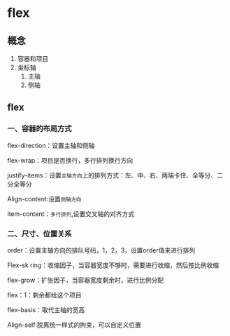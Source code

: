 # flex

## 概念

1. 容器和项目
2. 坐标轴
   1. 主轴
   2. 侧轴

## flex

### 一、容器的布局方式

flex-direction：设置主轴和侧轴

flex-wrap：项目是否换行，多行排列换行方向

justify-items：设置`主轴方向`上的排列方式：左、中、右、两端卡住、全等分、二分全等分

Align-content:设置`侧轴方向`

item-content：`多行排列`,设置交叉轴的对齐方式

### 二、尺寸、位置关系

order：设置主轴方向的排队号码，1，2，3，设置order值来进行排列

Flex-sk ring：收缩因子，当容器宽度不够时，需要进行收缩，然后按比例收缩

flex-grow：扩张因子，当容器宽度剩余时，进行比例分配

flex：1：剩余都给这个项目

flex-basis：取代主轴的宽高

Align-self:脱离统一样式的拘束，可以自定义位置